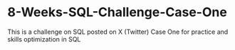 # 8-Weeks-SQL-Challenge-Case-One
This is a challenge on SQL posted on X (Twitter) Case One for practice and skills optimization in SQL

